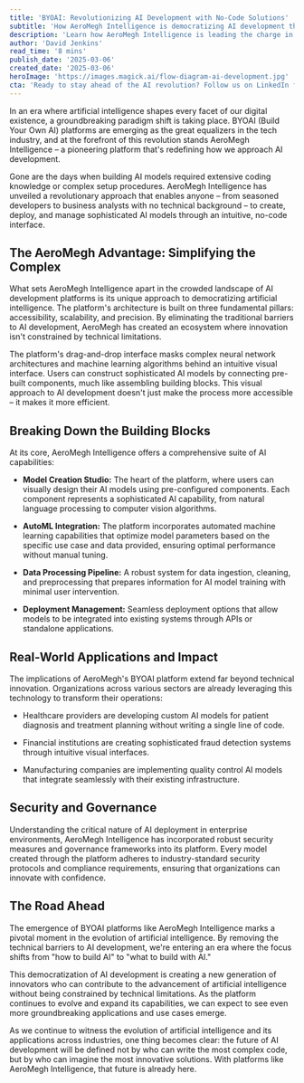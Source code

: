 ```yaml
---
title: 'BYOAI: Revolutionizing AI Development with No-Code Solutions'
subtitle: 'How AeroMegh Intelligence is democratizing AI development through no-code platforms'
description: 'Learn how AeroMegh Intelligence is leading the charge in democratizing access to artificial intelligence through intuitive, no-code solutions, enabling organizations across industries to build and deploy sophisticated AI models without extensive technical expertise.'
author: 'David Jenkins'
read_time: '8 mins'
publish_date: '2025-03-06'
created_date: '2025-03-06'
heroImage: 'https://images.magick.ai/flow-diagram-ai-development.jpg'
cta: 'Ready to stay ahead of the AI revolution? Follow us on LinkedIn for the latest insights on no-code AI development and exclusive updates from industry pioneers like AeroMegh Intelligence.'
---
```


In an era where artificial intelligence shapes every facet of our digital existence, a groundbreaking paradigm shift is taking place. BYOAI (Build Your Own AI) platforms are emerging as the great equalizers in the tech industry, and at the forefront of this revolution stands AeroMegh Intelligence – a pioneering platform that's redefining how we approach AI development.

Gone are the days when building AI models required extensive coding knowledge or complex setup procedures. AeroMegh Intelligence has unveiled a revolutionary approach that enables anyone – from seasoned developers to business analysts with no technical background – to create, deploy, and manage sophisticated AI models through an intuitive, no-code interface.

## The AeroMegh Advantage: Simplifying the Complex

What sets AeroMegh Intelligence apart in the crowded landscape of AI development platforms is its unique approach to democratizing artificial intelligence. The platform's architecture is built on three fundamental pillars: accessibility, scalability, and precision. By eliminating the traditional barriers to AI development, AeroMegh has created an ecosystem where innovation isn't constrained by technical limitations.

The platform's drag-and-drop interface masks complex neural network architectures and machine learning algorithms behind an intuitive visual interface. Users can construct sophisticated AI models by connecting pre-built components, much like assembling building blocks. This visual approach to AI development doesn't just make the process more accessible – it makes it more efficient.

## Breaking Down the Building Blocks

At its core, AeroMegh Intelligence offers a comprehensive suite of AI capabilities:

- **Model Creation Studio:** The heart of the platform, where users can visually design their AI models using pre-configured components. Each component represents a sophisticated AI capability, from natural language processing to computer vision algorithms.
  
- **AutoML Integration:** The platform incorporates automated machine learning capabilities that optimize model parameters based on the specific use case and data provided, ensuring optimal performance without manual tuning.
  
- **Data Processing Pipeline:** A robust system for data ingestion, cleaning, and preprocessing that prepares information for AI model training with minimal user intervention.
  
- **Deployment Management:** Seamless deployment options that allow models to be integrated into existing systems through APIs or standalone applications.

## Real-World Applications and Impact

The implications of AeroMegh's BYOAI platform extend far beyond technical innovation. Organizations across various sectors are already leveraging this technology to transform their operations:

- Healthcare providers are developing custom AI models for patient diagnosis and treatment planning without writing a single line of code.

- Financial institutions are creating sophisticated fraud detection systems through intuitive visual interfaces.

- Manufacturing companies are implementing quality control AI models that integrate seamlessly with their existing infrastructure.

## Security and Governance

Understanding the critical nature of AI deployment in enterprise environments, AeroMegh Intelligence has incorporated robust security measures and governance frameworks into its platform. Every model created through the platform adheres to industry-standard security protocols and compliance requirements, ensuring that organizations can innovate with confidence.

## The Road Ahead

The emergence of BYOAI platforms like AeroMegh Intelligence marks a pivotal moment in the evolution of artificial intelligence. By removing the technical barriers to AI development, we're entering an era where the focus shifts from "how to build AI" to "what to build with AI."

This democratization of AI development is creating a new generation of innovators who can contribute to the advancement of artificial intelligence without being constrained by technical limitations. As the platform continues to evolve and expand its capabilities, we can expect to see even more groundbreaking applications and use cases emerge.

As we continue to witness the evolution of artificial intelligence and its applications across industries, one thing becomes clear: the future of AI development will be defined not by who can write the most complex code, but by who can imagine the most innovative solutions. With platforms like AeroMegh Intelligence, that future is already here.
